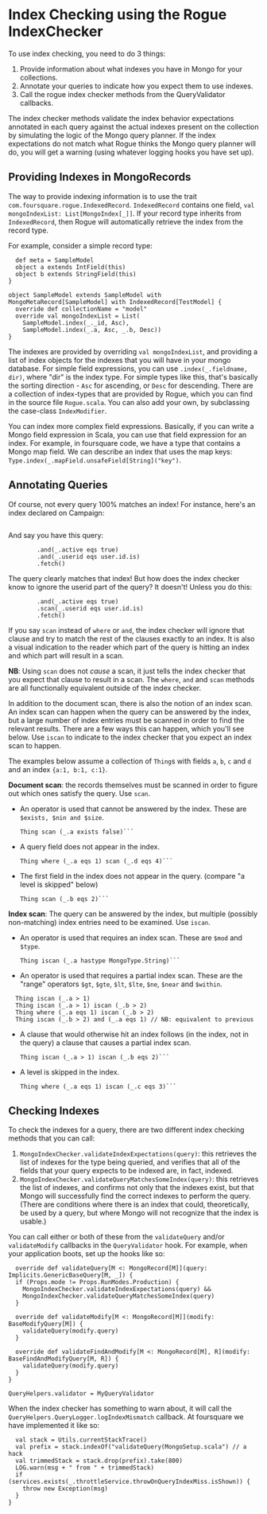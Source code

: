 # Index Checking using the Rogue IndexChecker

To use index checking, you need to do 3 things:

1. Provide information about what indexes you have in Mongo for your collections.
2. Annotate your queries to indicate how you expect them to use indexes.
3. Call the rogue index checker methods from the QueryValidator callbacks.

The index checker methods validate the index behavior expectations annotated in each query against the actual indexes present on the collection by simulating the logic of the Mongo query planner. If the index expectations do not match what Rogue thinks the Mongo query planner will do, you will get a warning (using whatever logging hooks you have set up).

## Providing Indexes in MongoRecords

The way to provide indexing information is to use the trait `com.foursquare.rogue.IndexedRecord`. `IndexedRecord` contains one field, `val mongoIndexList: List[MongoIndex[_]]`. If your record type inherits from `IndexedRecord`, then Rogue will automatically retrieve the index from the record type.

For example, consider a simple record type:

```class SampleModel extends MongoRecord[SampleModel] with MongoId[SampleModel] {
  def meta = SampleModel
  object a extends IntField(this)	
  object b extends StringField(this)
}
```
```
object SampleModel extends SampleModel with MongoMetaRecord[SampleModel] with IndexedRecord[TestModel] {
  override def collectionName = "model"
  override val mongoIndexList = List(
    SampleModel.index(_._id, Asc),
    SampleModel.index(_.a, Asc, _.b, Desc))
}
```

The indexes are provided by overriding `val mongoIndexList`, and providing a list of index objects for the indexes that you will have in your mongo database. For simple field expressions, you can use `.index(_.fieldname, dir)`, where "dir" is the index type. For simple types like this, that's basically the sorting direction - `Asc` for ascending, or `Desc` for descending. There are a collection of index-types that are provided by Rogue, which you can find in the source file `Rogue.scala`. You can also add your own, by subclassing the case-class `IndexModifier`.

You can index more complex field expressions. Basically, if you can write a Mongo field expression in Scala, you can use that field expression for an index. For example, in foursquare code, we have a type that contains a Mongo map field. We can describe an index that uses the map keys: `Type.index(_.mapField.unsafeField[String]("key")`.

## Annotating Queries

Of course, not every query 100% matches an index! For instance, here's an index declared on Campaign:

```{ groupids: 1, active: 1 }
```

And say you have this query:

```Campaign.where(_.groupids in allGroups.map(_.id))
        .and(_.active eqs true)
        .and(_.userid eqs user.id.is)
        .fetch()
```

The query clearly matches that index! But how does the index checker know to ignore the userid part of the query? It doesn't! Unless you do this:

```Campaign.where(_.groupids in allGroups.map(_.id))
        .and(_.active eqs true)
        .scan(_.userid eqs user.id.is)
        .fetch()
```

If you say `scan` instead of `where` or `and`, the index checker will ignore that clause and try to match the rest of the clauses exactly to an index. It is also a visual indication to the reader which part of the query is hitting an index and which part will result in a scan.

**NB**: Using `scan` does not _cause_ a scan, it just tells the index checker that you expect that clause to result in a scan.  The `where`, `and` and `scan` methods are all functionally equivalent outside of the index checker.

In addition to the document scan, there is also the notion of an index scan. An index scan can happen when the query can be answered by the index, but a large number of index entries must be scanned in order to find the relevant results. There are a few ways this can happen, which you'll see below. Use `iscan` to indicate to the index checker that you expect an index scan to happen.

The examples below assume a collection of `Thing`s with fields `a`, `b`, `c` and `d` and an index `{a:1, b:1, c:1}`.

**Document scan**: the records themselves must be scanned in order to figure out which ones satisfy the query. Use `scan`.

- An operator is used that cannot be answered by the index. These are `$exists, $nin and $size`.
  ```
  Thing scan (_.a exists false)```
- A query field does not appear in the index.
  ```
  Thing where (_.a eqs 1) scan (_.d eqs 4)```
- The first field in the index does not appear in the query. (compare "a level is skipped" below)
  ```
  Thing scan (_.b eqs 2)```

**Index scan**: The query can be answered by the index, but multiple (possibly non-matching) index entries need to be examined. Use `iscan`.

- An operator is used that requires an index scan. These are `$mod` and `$type`.
  ```
  Thing iscan (_.a hastype MongoType.String)```
- An operator is used that requires a partial index scan. These are the "range" operators `$gt`, `$gte`, `$lt`, `$lte`, `$ne`, `$near` and `$within`.
```
  Thing iscan (_.a > 1)
  Thing iscan (_.a > 1) iscan (_.b > 2)
  Thing where (_.a eqs 1) iscan (_.b > 2)
  Thing iscan (_.b > 2) and (_.a eqs 1) // NB: equivalent to previous
```
- A clause that would otherwise hit an index follows (in the index, not in the query) a clause that causes a partial index scan.
  ```
  Thing iscan (_.a > 1) iscan (_.b eqs 2)```
- A level is skipped in the index.
  ```
  Thing where (_.a eqs 1) iscan (_.c eqs 3)```

## Checking Indexes

To check the indexes for a query, there are two different index checking methods that you can call:

1. `MongoIndexChecker.validateIndexExpectations(query)`: this retrieves the list of indexes for the type being queried, and verifies that all of the fields that your query expects to be indexed are, in fact, indexed.
2. `MongoIndexChecker.validateQueryMatchesSomeIndex(query)`: this retrieves the list of indexes, and confirms not only that the indexes exist, but that Mongo will successfully find the correct indexes to perform the query. (There are conditions where there is an index that could, theoretically, be used by a query, but where Mongo will not recognize that the index is usable.)

You can call either or both of these from the `validateQuery` and/or `validateModify` callbacks in the `QueryValidator` hook. For example,
when your application boots, set up the hooks like so:

```object MyQueryValidator extends QueryHelpers.DefaultQueryValidator {
  override def validateQuery[M <: MongoRecord[M]](query: Implicits.GenericBaseQuery[M, _]) {
  if (Props.mode != Props.RunModes.Production) {
    MongoIndexChecker.validateIndexExpectations(query) &&
    MongoIndexChecker.validateQueryMatchesSomeIndex(query)
  }
```
```
  override def validateModify[M <: MongoRecord[M]](modify: BaseModifyQuery[M]) {
    validateQuery(modify.query)
  }
```
```
  override def validateFindAndModify[M <: MongoRecord[M], R](modify: BaseFindAndModifyQuery[M, R]) {
    validateQuery(modify.query)
  }
}
```
```
QueryHelpers.validator = MyQueryValidator
```

When the index checker has something to warn about, it will call the `QueryHelpers.QueryLogger.logIndexMismatch` callback.
At foursquare we have implemented it like so:

```override def logIndexMismatch(msg: => String) {
  val stack = Utils.currentStackTrace()
  val prefix = stack.indexOf("validateQuery(MongoSetup.scala") // a hack
  val trimmedStack = stack.drop(prefix).take(800)
  LOG.warn(msg + " from " + trimmedStack)
  if (services.exists(_.throttleService.throwOnQueryIndexMiss.isShown)) {
    throw new Exception(msg)
  }
}
```

